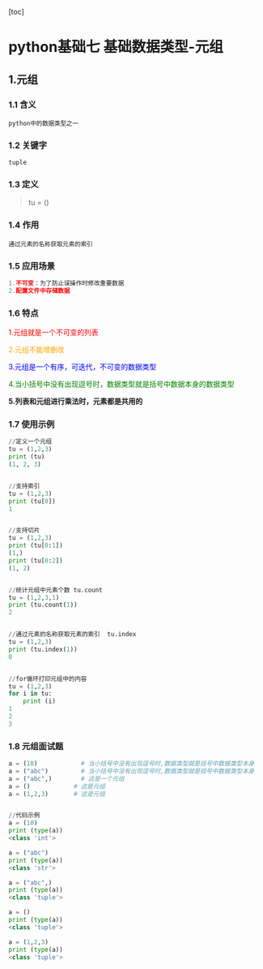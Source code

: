 

[toc]



# python基础七	基础数据类型-元组

## 1.元组

### 1.1 含义

``python中的数据类型之一``



### 1.2 关键字

``tuple``



### 1.3 定义

> tu = ()



### 1.4 作用

``通过元素的名称获取元素的索引``



### 1.5 应用场景

```python
1.不可变：为了防止误操作时修改重要数据
2.配置文件中存储数据
```



### 1.6 特点

<span style="color:red">1.元组就是一个不可变的列表</span>

<span style="color:orange">2.元组不能增删改</span>

<span style="color:blue">3.元组是一个有序，可迭代，不可变的数据类型</span>

<span style="color:green">4.当小括号中没有出现逗号时，数据类型就是括号中数据本身的数据类型</span>

**5.列表和元组进行乘法时，元素都是共用的**



### 1.7 使用示例

```python
//定义一个元组
tu = (1,2,3)
print (tu)
(1, 2, 3)


//支持索引
tu = (1,2,3)
print (tu[0])
1


//支持切片
tu = (1,2,3)
print (tu[0:1])
(1,)
print (tu[0:2])
(1, 2)


//统计元组中元素个数 tu.count
tu = (1,2,3,1)
print (tu.count(1))
2


//通过元素的名称获取元素的索引  tu.index
tu = (1,2,3)
print (tu.index(1))
0


//for循环打印元组中的内容
tu = (1,2,3)
for i in tu:
    print (i)
1
2
3
```



### 1.8 元组面试题

```python
a = (10)      		# 当小括号中没有出现逗号时,数据类型就是括号中数据类型本身
a = ("abc")      	# 当小括号中没有出现逗号时,数据类型就是括号中数据类型本身
a = ("abc",)     	# 这是一个元组
a = ()            # 这是元组
a = (1,2,3)       # 这是元组


//代码示例
a = (10)
print (type(a))
<class 'int'>

a = ("abc")
print (type(a))
<class 'str'>

a = ("abc",)
print (type(a))
<class 'tuple'>

a = ()
print (type(a))
<class 'tuple'>

a = (1,2,3)
print (type(a))
<class 'tuple'>
```

